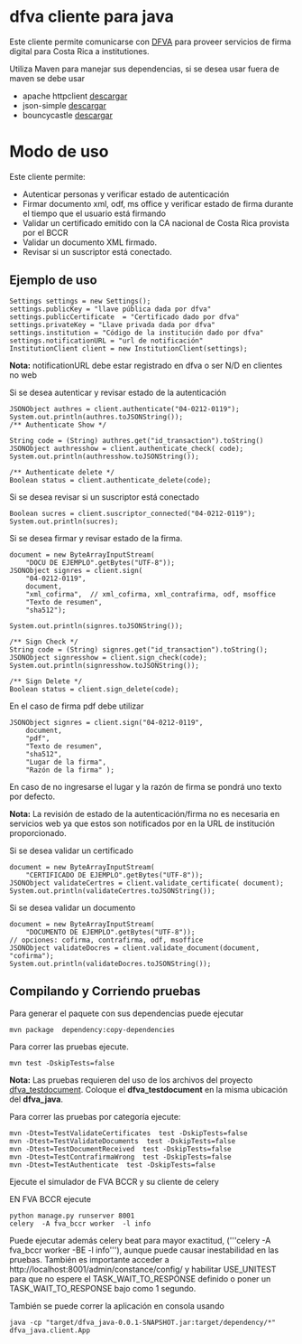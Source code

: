 # dfva cliente para java

Este cliente permite comunicarse con [DFVA](https://github.com/luisza/dfva) para proveer servicios de firma digital para Costa Rica a institutiones.

Utiliza Maven para manejar sus dependencias, si se desea usar fuera de maven se debe usar

* apache httpclient  [descargar](https://mvnrepository.com/artifact/org.apache.httpcomponents/httpclient/4.3.6)
* json-simple [descargar](https://mvnrepository.com/artifact/org.glassfish/javax.json/1.0.4)
* bouncycastle  [descargar](https://mvnrepository.com/artifact/org.bouncycastle/bcprov-jdk15on/1.54)

# Modo de uso 

Este cliente permite:

* Autenticar personas y verificar estado de autenticación
* Firmar documento xml, odf, ms office y verificar estado de firma durante el tiempo que el usuario está firmando
* Validar un certificado emitido con la CA nacional de Costa Rica provista por el BCCR
* Validar un documento XML firmado.
* Revisar si un suscriptor está conectado.

##  Ejemplo de uso

```
Settings settings = new Settings();
settings.publicKey = "llave pública dada por dfva"
settings.publicCertificate  = "Certificado dado por dfva"
settings.privateKey = "Llave privada dada por dfva"
settings.institution = "Código de la institución dado por dfva"
settings.notificationURL = "url de notificación"
InstitutionClient client = new InstitutionClient(settings);
```

**Nota:** notificationURL debe estar registrado en dfva o ser N/D en clientes no web

Si se desea autenticar y revisar estado de la autenticación

```
JSONObject authres = client.authenticate("04-0212-0119");
System.out.println(authres.toJSONString());
/** Authenticate Show */

String code = (String) authres.get("id_transaction").toString()
JSONObject authresshow = client.authenticate_check( code);
System.out.println(authresshow.toJSONString());

/** Authenticate delete */
Boolean status = client.authenticate_delete(code);
```
Si se desea revisar si un suscriptor está conectado

```
Boolean sucres = client.suscriptor_connected("04-0212-0119");
System.out.println(sucres);
```

Si se desea firmar y revisar estado de la firma.

```
document = new ByteArrayInputStream(
    "DOCU DE EJEMPLO".getBytes("UTF-8"));
JSONObject signres = client.sign(
    "04-0212-0119", 
    document, 
    "xml_cofirma",  // xml_cofirma, xml_contrafirma, odf, msoffice 
    "Texto de resumen",
    "sha512");

System.out.println(signres.toJSONString());

/** Sign Check */
String code = (String) signres.get("id_transaction").toString();
JSONObject signresshow = client.sign_check(code);
System.out.println(signresshow.toJSONString());

/** Sign Delete */	
Boolean status = client.sign_delete(code);	
```


En el caso de firma pdf debe utilizar 

```
JSONObject signres = client.sign("04-0212-0119", 
    document, 
    "pdf",
    "Texto de resumen",
    "sha512",
    "Lugar de la firma",
    "Razón de la firma"	);
```

En caso de no ingresarse el lugar y la razón de firma se pondrá uno texto por defecto.

**Nota:** La revisión de estado de la autenticación/firma no es necesaria en servicios web ya que estos son notificados por en la URL de institución proporcionado.

Si se desea validar un certificado

```
document = new ByteArrayInputStream(
    "CERTIFICADO DE EJEMPLO".getBytes("UTF-8"));
JSONObject validateCertres = client.validate_certificate( document);
System.out.println(validateCertres.toJSONString());	
```

Si se desea validar un documento

```
document = new ByteArrayInputStream(
    "DOCUMENTO DE EJEMPLO".getBytes("UTF-8"));
// opciones: cofirma, contrafirma, odf, msoffice
JSONObject validateDocres = client.validate_document(document, "cofirma");
System.out.println(validateDocres.toJSONString());	
```

## Compilando y Corriendo pruebas

Para generar el paquete con sus dependencias puede ejecutar

```
mvn package  dependency:copy-dependencies
```

Para correr las pruebas ejecute.
 
```
mvn test -DskipTests=false
```
**Nota:**  Las pruebas requieren del uso de los archivos del proyecto  [dfva_testdocument](https://github.com/luisza/dfva_testdocument). Coloque el **dfva_testdocument** en la misma ubicación del **dfva_java**.

Para correr las pruebas por categoría ejecute:

```
mvn -Dtest=TestValidateCertificates  test -DskipTests=false
mvn -Dtest=TestValidateDocuments  test -DskipTests=false
mvn -Dtest=TestDocumentReceived  test -DskipTests=false
mvn -Dtest=TestContrafirmaWrong  test -DskipTests=false
mvn -Dtest=TestAuthenticate  test -DskipTests=false
```

Ejecute el simulador de FVA BCCR y su cliente de celery

EN FVA BCCR ejecute

```
python manage.py runserver 8001
celery  -A fva_bccr worker  -l info
```

Puede ejecutar además celery beat para mayor exactitud, ('''celery -A fva_bccr worker -BE -l info'''), aunque puede causar inestabilidad en las pruebas. También es importante acceder a http://localhost:8001/admin/constance/config/ y habilitar USE_UNITEST para que no espere el TASK_WAIT_TO_RESPONSE definido o poner un TASK_WAIT_TO_RESPONSE bajo como 1 segundo.


También se puede correr la aplicación en consola usando 

```
java -cp "target/dfva_java-0.0.1-SNAPSHOT.jar:target/dependency/*"  dfva_java.client.App
```

